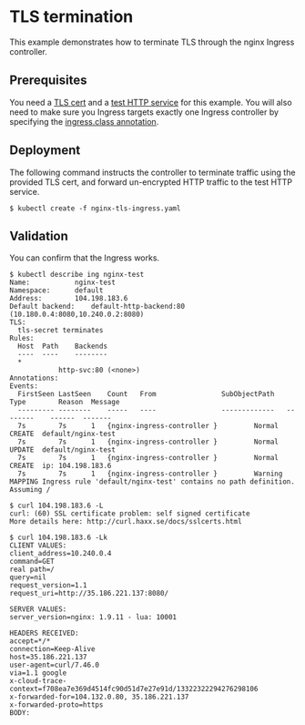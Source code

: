 # TLS termination

This example demonstrates how to terminate TLS through the nginx Ingress controller.

## Prerequisites

You need a [TLS cert](/examples/PREREQUISITES.md#tls-certificates) and a [test HTTP service](/examples/PREREQUISITES.md#test-http-service) for this example.
You will also need to make sure you Ingress targets exactly one Ingress
controller by specifying the [ingress.class annotation](/examples/PREREQUISITES.md#ingress-class).

## Deployment

The following command instructs the controller to terminate traffic using
the provided TLS cert, and forward un-encrypted HTTP traffic to the test
HTTP service.

```console
$ kubectl create -f nginx-tls-ingress.yaml
```

## Validation

You can confirm that the Ingress works.

```console
$ kubectl describe ing nginx-test
Name:			nginx-test
Namespace:		default
Address:		104.198.183.6
Default backend:	default-http-backend:80 (10.180.0.4:8080,10.240.0.2:8080)
TLS:
  tls-secret terminates
Rules:
  Host	Path	Backends
  ----	----	--------
  *
    	 	http-svc:80 (<none>)
Annotations:
Events:
  FirstSeen	LastSeen	Count	From				SubObjectPath	Type		Reason	Message
  ---------	--------	-----	----				-------------	--------	------	-------
  7s		7s		1	{nginx-ingress-controller }			Normal		CREATE	default/nginx-test
  7s		7s		1	{nginx-ingress-controller }			Normal		UPDATE	default/nginx-test
  7s		7s		1	{nginx-ingress-controller }			Normal		CREATE	ip: 104.198.183.6
  7s		7s		1	{nginx-ingress-controller }			Warning		MAPPING	Ingress rule 'default/nginx-test' contains no path definition. Assuming /

$ curl 104.198.183.6 -L
curl: (60) SSL certificate problem: self signed certificate
More details here: http://curl.haxx.se/docs/sslcerts.html

$ curl 104.198.183.6 -Lk
CLIENT VALUES:
client_address=10.240.0.4
command=GET
real path=/
query=nil
request_version=1.1
request_uri=http://35.186.221.137:8080/

SERVER VALUES:
server_version=nginx: 1.9.11 - lua: 10001

HEADERS RECEIVED:
accept=*/*
connection=Keep-Alive
host=35.186.221.137
user-agent=curl/7.46.0
via=1.1 google
x-cloud-trace-context=f708ea7e369d4514fc90d51d7e27e91d/13322322294276298106
x-forwarded-for=104.132.0.80, 35.186.221.137
x-forwarded-proto=https
BODY:

```
